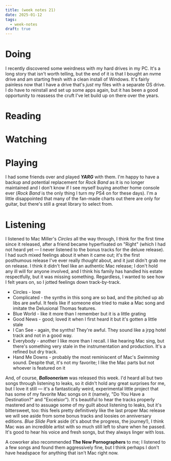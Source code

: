 ```yaml
---
title: (week notes 21)
date: 2025-01-12
tags:
  - week-notes
draft: true
---
```

# Doing
I recently discovered some weirdness with my hard drives in my PC. It's a long story that isn't worth telling, but the end of it is that I bought an nvme drive and am starting fresh with a clean install of Windows. It's fairly painless now that I have a drive that's *just* my files with a separate OS drive. I do have to reinstall and set up some apps again, but it has been a good opportunity to reassess the cruft I've let build up on there over the years. 

# Reading

# Watching

# Playing
I had some friends over and played ***YARG*** with them. I'm happy to have a backup and potential replacement for *Rock Band* as it is no longer maintained and I don't know if I see myself buying another home console ever (*Rock Band* is the only thing I turn my PS4 on for these days). I'm a little disappointed that many of the fan-made charts out there are only for guitar, but there's still a great library to select from.

# Listening
I listened to Mac Miller's *Circles* all the way through, I think for the first time since it released, after a friend became hyperfixated on "Right" (which I had not heard yet — I never listened to the bonus tracks for the deluxe release). I had such mixed feelings about it when it came out; it's the first posthumous release I've ever really *thought* about, and it just didn't grab me on release. I think it didn't feel like an authentic Mac release; I don't hold any ill will for anyone involved, and I think his family has handled his estate respectfully, but it was missing something. Regardless, I wanted to see how I felt years on, so I jotted feelings down track-by-track.
* Circles - love
* Complicated - the synths in this song are so bad, and the pitched up ab libs are awful. It feels like if someone else tried to make a Mac song and imitate the Delusional Thomas features.
* Blue World - like it more than I remember but it is a little grating
* Good News - good; loved it when I first heard it but it's gotten a little stale
* I Can See - again, the synths! They're awful. They sound like a jrpg hotel track and not in a good way.
* Everybody - another I like more than I recall. I like hearing Mac sing, but there's something very stale in the instrumentation and production. It's a refined but dry track.
* Hand Me Downs - probably the most reminiscent of Mac's *Swimming* sound. Despite that, it's not my favorite; I like the Mac parts but not whoever is featured on it

And, of course, **_Balloonerism_** was released this week. I'd heard all but two songs through listening to leaks, so it didn't hold any great surprises for me, but I love it still — it's a fantastically weird, experimental little project that has some of my favorite Mac songs on it (namely, "Do You Have a Destination?" and "Excelsior"). It's beautiful to hear the tracks properly mastered and to assuage some of my guilt about listening to leaks, but it's bittersweet, too: this feels pretty definitively like the last proper Mac release we will see aside from some bonus tracks and loosies on anniversary editions. *Blue Slide Park* aside (it's about the progress, the journey!), I think Mac was an incredible artist with so much still left to share when he passed. It's good to hear his voice and fresh songs, but they always linger with loss.

A coworker also recommended **The New Pornographers** to me; I listened to a few songs and found them aggressively fine, but I think perhaps I don't have headspace for anything that isn't Mac right now.
